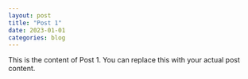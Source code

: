 ```yaml
---
layout: post
title: "Post 1"
date: 2023-01-01
categories: blog
---
```


This is the content of Post 1. You can replace this with your actual post content.

